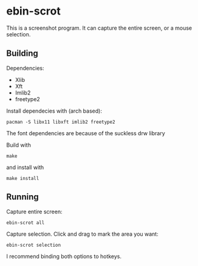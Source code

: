 # ebin-scrot

This is a screenshot program. It can capture the entire screen, or a mouse
selection.

## Building

Dependencies:
- Xlib
- Xft
- Imlib2
- freetype2

Install dependecies with (arch based):

    pacman -S libx11 libxft imlib2 freetype2

The font dependencies are because of the suckless drw library

Build with

    make

and install with

    make install


## Running

Capture entire screen:

    ebin-scrot all

Capture selection. Click and drag to mark the area you want:

    ebin-scrot selection

I recommend binding both options to hotkeys.

